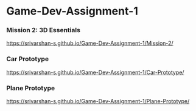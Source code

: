 # Game-Dev-Assignment-1

### Mission 2: 3D Essentials
https://srivarshan-s.github.io/Game-Dev-Assignment-1/Mission-2/

### Car Prototype
https://srivarshan-s.github.io/Game-Dev-Assignment-1/Car-Prototype/

### Plane Prototype
https://srivarshan-s.github.io/Game-Dev-Assignment-1/Plane-Prototype/
